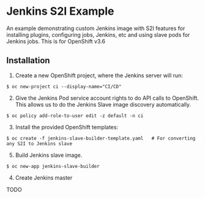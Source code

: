 # Jenkins S2I Example

An example demonstrating custom Jenkins image with S2I features for installing plugins, configuring jobs, Jenkins, etc and using slave pods for Jenkins jobs.
This is for OpenShift v3.6

## Installation

1. Create a new OpenShift project, where the Jenkins server will run:

  ```
  $ oc new-project ci --display-name="CI/CD"
  ```

2. Give the Jenkins Pod service account rights to do API calls to OpenShift. This allows us to do the Jenkins Slave image discovery automatically.

  ```
  $ oc policy add-role-to-user edit -z default -n ci
  ```

3. Install the provided OpenShift templates:

  ```
  $ oc create -f jenkins-slave-builder-template.yaml   # For converting any S2I to Jenkins slave

  ```

5. Build Jenkins slave image.

  ```
  $ oc new-app jenkins-slave-builder
  ```

4. Create Jenkins master

TODO
